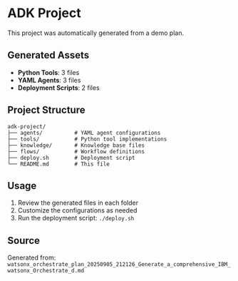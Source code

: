 # ADK Project

This project was automatically generated from a demo plan.

## Generated Assets

- **Python Tools**: 3 files
- **YAML Agents**: 3 files
- **Deployment Scripts**: 2 files

## Project Structure

```
adk-project/
├── agents/          # YAML agent configurations
├── tools/           # Python tool implementations
├── knowledge/       # Knowledge base files
├── flows/           # Workflow definitions
├── deploy.sh        # Deployment script
└── README.md        # This file
```

## Usage

1. Review the generated files in each folder
2. Customize the configurations as needed
3. Run the deployment script: `./deploy.sh`

## Source

Generated from: `watsonx_orchestrate_plan_20250905_212126_Generate_a_comprehensive_IBM_watsonx_Orchestrate_d.md`

